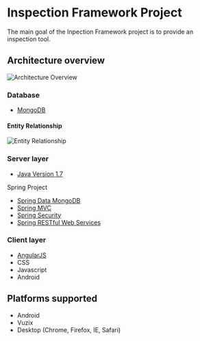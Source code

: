 # Inspection Framework Project

The main goal of the Inpection Framework project is to provide an inspection tool.

## Architecture overview
![Architecture Overview](https://cloud.githubusercontent.com/assets/1556931/5489347/a3290a44-86c8-11e4-8fb7-be10b2278bd4.png)

### Database

* [MongoDB](http://www.mongodb.org/)

#### Entity Relationship
![Entity Relationship](https://cloud.githubusercontent.com/assets/1556931/5489386/1cd566f8-86c9-11e4-8de8-01983e5ac54c.png)

### Server layer

* [Java Version 1.7](http://www.oracle.com/technetwork/es/java/javase/downloads/jdk7-downloads-1880260.html)

Spring Project

* [Spring Data MongoDB](http://projects.spring.io/spring-data-mongodb/)
* [Spring MVC](http://projects.spring.io/spring-framework/)
* [Spring Security](http://projects.spring.io/spring-security/)
* [Spring RESTful Web Services](http://projects.spring.io/spring-hateoas/)

### Client layer

* [AngularJS](http://angularjs.org/)
* CSS
* Javascript
* Android

## Platforms supported

* Android
* Vuzix 
* Desktop (Chrome, Firefox, IE, Safari)
